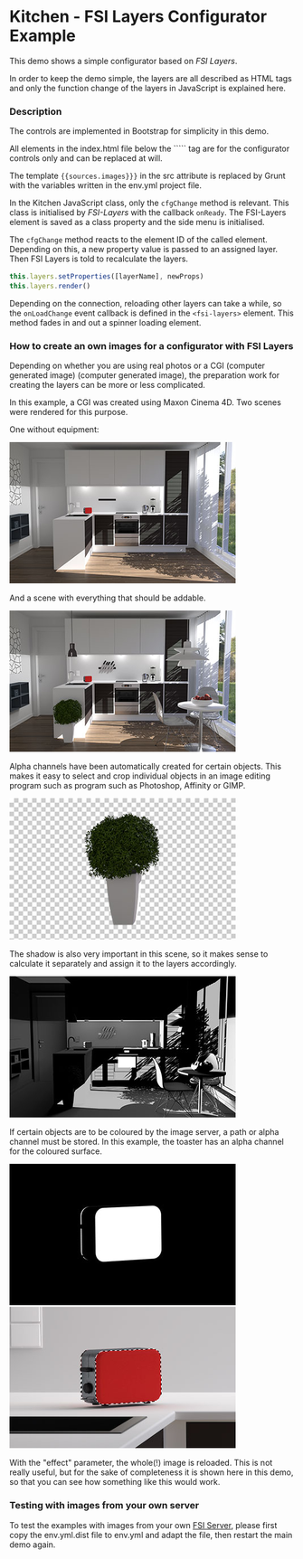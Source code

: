 # Kitchen - FSI Layers Configurator Example

This demo shows a simple configurator based on *FSI Layers*.

In order to keep the demo simple, the layers are all described as HTML tags and only the function change of the layers in JavaScript is explained here.
### Description
The controls are implemented in Bootstrap for simplicity in this demo.

All elements in the index.html file below the ```<fsi-layers>`` tag are for the configurator controls only and can be replaced at will.

The template ``{{sources.images}}}`` in the src attribute is replaced by Grunt with the variables written in the env.yml project file.

In the Kitchen JavaScript class, only the ``cfgChange`` method is relevant.
This class is initialised by *FSI-Layers* with the callback ``onReady``. The FSI-Layers element is saved as a class property and the side menu is initialised.

The ``cfgChange`` method reacts to the element ID of the called element. Depending on this, a new property value is passed to an assigned layer.
Then FSI Layers is told to recalculate the layers.


```javascript
this.layers.setProperties([layerName], newProps)
this.layers.render()
```

Depending on the connection, reloading other layers can take a while, so the ``onLoadChange`` event callback is defined in the ``<fsi-layers>`` element.
This method fades in and out a spinner loading element.


### How to create an own images for a configurator with FSI Layers

Depending on whether you are using real photos or a CGI (computer generated image)
(computer generated image), the preparation work for creating the layers can be
more or less complicated.

In this example, a CGI was created using Maxon Cinema 4D.
Two scenes were rendered for this purpose.

One without equipment:

![Kitchen Empty](img/kitchen_empty.jpg)

And a scene with everything that should be addable.

![Kitchen Full](img/kitchen_full.jpg)

Alpha channels have been automatically created for certain objects.
This makes it easy to select and crop individual objects in an image editing program such as
program such as Photoshop, Affinity or GIMP.

![Plant Free](img/plant_free.jpg)

The shadow is also very important in this scene, so it makes sense to calculate it separately and assign it to the layers accordingly.

![Shadows](img/kitchen_shadows.jpg)

If certain objects are to be coloured by the image server, a path or alpha channel must be stored.
In this example, the toaster has an alpha channel for the coloured surface.

![Shadows](img/toaster_alpha.jpg)
![Shadows](img/toaster_selected.jpg)

With the "effect" parameter, the whole(!) image is reloaded.
This is not really useful, but for the sake of completeness it is shown here in this demo,
so that you can see how something like this would work.

### Testing with images from your own server

To test the examples with images from your own [FSI Server](https://www.neptunelabs.com/fsi-server/), please first copy the env.yml.dist file to env.yml and adapt the file, then restart the main demo again.
